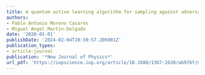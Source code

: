 ```yaml
---
title: A quantum active learning algorithm for sampling against adversarial attacks
authors:
- Pablo Antonio Moreno Casares
- Miguel Angel Martin-Delgado
date: '2020-01-01'
publishDate: '2024-02-04T20:39:57.206901Z'
publication_types:
- article-journal
publication: '*New Journal of Physics*'
url_pdf: 'https://iopscience.iop.org/article/10.1088/1367-2630/ab976f/meta'
---
```

